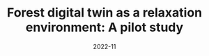 ---
template: publication
title: "Forest digital twin as a relaxation environment: A pilot study"
slug: /2022-forest-bathing-pilot
date: 2022-11
authors: Hejtmánek, L., Hůla, M., Herrová, A., & Surový, P.
category: Publication
journal: Frontiers in Virtual Reality
url: https://doi.org/10.3389/frvir.2022.1033708
abstrakt: >
  Forest environments have been proven beneficial for physiological well-being, supporting relaxation and meditative processes. Unfortunately, some groups, predominantly  those  with  reduced  mobility,  are  prevented  from  forest visitation. Presenting such environments in virtual reality could provide a viable  substitute.  However,  as  forest  structure  and  composition  are important  aspects  of  its  restorative  power,  to  accurately  compare  the efficacy  of  virtual  forests  to  that  of  real  natural  spaces,  the  virtual environment  should  match  the  real  location  as  closely  as  possible. Furthermore, if participants achieve similar benefits in both settings, virtual copies (digital twins) of forests could be a viable option for studying forest bathing in a controlled environment. We collected LiDAR scans of a forest location near Prague, took spatial audio recordings of the forest ambiance, and built the forest’s digital twin in Unreal Engine. To compare the therapeutic efficacy of the virtual forest with its real counterpart, groups of volunteers spent half an hour in either the real forest, the virtual forest, or both. We collected participants’demographic and psychometric data, assessing their relaxation, emotional state, and cybersickness before and after the session. Our data show an  increase  in  relaxation  with  no  significant  differences  between  the environments, although participants’ emotional states did not improve in either condition. We found that participants’experiences were comparable between the environments, but cybersickness limited the potential efficacy of virtual forest bathing. The limitations of the virtual forests as a platform for research into forest bathing are discussed.
---